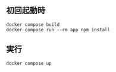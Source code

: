 ## 初回起動時

```
docker compose build
docker compose run --rm app npm install
```

## 実行
```docker compose up```

